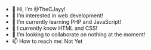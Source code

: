 - 👋 Hi, I’m @TheCJayy!
- 👀 I’m interested in web development!
- 🌱 I’m currently learning PHP and JavaScript!
- 🌴 I currently know HTML and CSS!
- 💞️ I’m looking to collaborate on nothing at the moment!
- 📫 How to reach me: Not Yet
